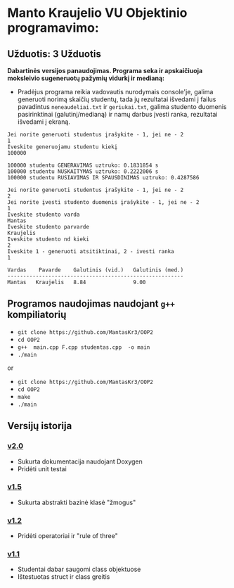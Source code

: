 # Manto Kraujelio VU Objektinio programavimo:
## Užduotis: 3 Užduotis

**Dabartinės  versijos  panaudojimas. Programa seka ir apskaičiuoja moksleivio sugeneruotų pažymių vidurkį ir medianą:**<br/>
- Pradėjus programa reikia vadovautis nurodymais console'je, galima generuoti norimą skaičių studentų, tada jų rezultatai išvedami į failus  pavadintus `neneaudeliai.txt` ir `geriukai.txt`,  galima studento duomenis pasirinktinai (galutinį/medianą) ir namų darbus įvesti ranka, rezultatai išvedami į ekraną.

```shell
Jei norite generuoti studentus įrašykite - 1, jei ne - 2 
1
Iveskite generuojamu studentu kiekį
100000

100000 studentu GENERAVIMAS uztruko: 0.1831854 s
100000 studentu NUSKAITYMAS uztruko: 0.2222006 s
100000 studentu RUSIAVIMAS IR SPAUSDINIMAS uztruko: 0.4287586 

Jei norite generuoti studentus įrašykite - 1, jei ne - 2 
2
Jei norite įvesti studento duomenis įrašykite - 1, jei ne - 2 
1
Iveskite studento varda
Mantas
Iveskite studento parvarde
Kraujelis
Iveskite studento nd kieki
2
Iveskite 1 - generuoti atsitiktinai, 2 - ivesti ranka
1

Vardas    Pavarde    Galutinis (vid.)   Galutinis (med.)
--------------------------------------------------------
Mantas   Kraujelis   8.84               9.00       
```


## Programos naudojimas naudojant `g++` kompiliatorių

- `git clone https://github.com/MantasKr3/OOP2`
- `cd OOP2` 
- `g++  main.cpp F.cpp studentas.cpp  -o main` 
- `./main`

or
- `git clone https://github.com/MantasKr3/OOP2`
- `cd OOP2`
- `make`
- `./main`

## Versijų istorija 

### [v2.0]() 

- Sukurta dokumentacija naudojant Doxygen
- Pridėti unit testai

### [v1.5](https://github.com/MantasKr3/OOP2/releases/tag/v1.5) 

- Sukurta abstrakti bazinė klasė "žmogus"

### [v1.2](https://github.com/MantasKr3/OOP2/releases/tag/v1.2) 

- Pridėti operatoriai ir "rule of three"

### [v1.1](https://github.com/MantasKr3/OOP2/releases/tag/v1.1)

- Studentai dabar saugomi class objektuose
- Ištestuotas struct ir class greitis




